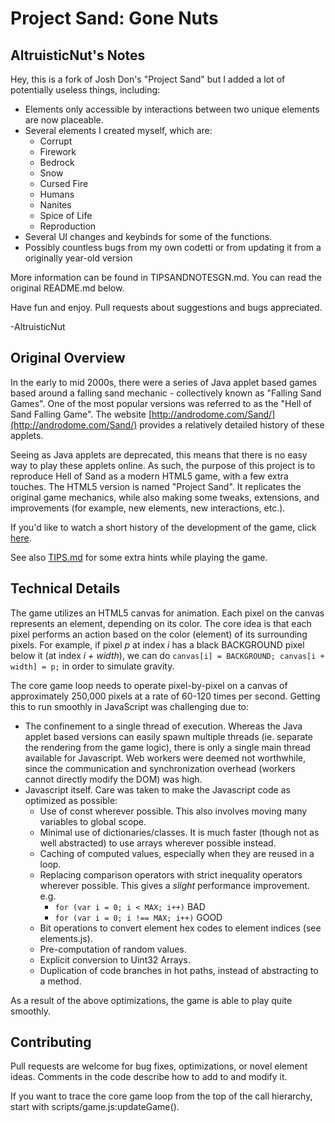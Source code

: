 # Project Sand: Gone Nuts

AltruisticNut's Notes
---------

Hey, this is a fork of Josh Don's "Project Sand" but I added a lot of potentially useless things, including:

+ Elements only accessible by interactions between two unique elements are now placeable.
+ Several elements I created myself, which are:
  + Corrupt
  + Firework
  + Bedrock
  + Snow
  + Cursed Fire
  + Humans
  + Nanites
  + Spice of Life
  + Reproduction
+ Several UI changes and keybinds for some of the functions.
+ Possibly countless bugs from my own codetti or from updating it from a originally year-old version

More information can be found in TIPSANDNOTESGN.md. You can read the original README.md below.


Have fun and enjoy. Pull requests about suggestions and bugs appreciated.

-AltruisticNut

Original Overview
--------

In the early to mid 2000s, there were a series of Java applet based games based around a falling sand mechanic - collectively known as "Falling Sand Games". One of the most popular versions was referred to as the "Hell of Sand Falling Game". The website [http://androdome.com/Sand/](http://androdome.com/Sand/) provides a relatively detailed history of these applets.

Seeing as Java applets are deprecated, this means that there is no easy way to play these applets online. As such, the purpose of this project is to reproduce Hell of Sand as a modern HTML5 game, with a few extra touches. The HTML5 version is named "Project Sand".  It replicates the original game mechanics, while also making some tweaks, extensions, and improvements (for example, new elements, new interactions, etc.).

If you'd like to watch a short history of the development of the game, click [here](https://youtu.be/8J9ljXbWR8k).

See also [TIPS.md](TIPS.md) for some extra hints while playing the game.

Technical Details
-----------------

The game utilizes an HTML5 canvas for animation. Each pixel on the canvas represents an element, depending on its color. The core idea is that each pixel performs an action based on the color (element) of its surrounding pixels. For example, if pixel *p* at index *i* has a black BACKGROUND pixel below it (at index *i + width*), we can do `canvas[i] = BACKGROUND; canvas[i + width] = p;` in order to simulate gravity.

The core game loop needs to operate pixel-by-pixel on a canvas of approximately 250,000 pixels at a rate of 60-120 times per second. Getting this to run smoothly in JavaScript was challenging due to:
+ The confinement to a single thread of execution. Whereas the Java applet based versions can easily spawn multiple threads (ie. separate the rendering from the game logic), there is only a single main thread available for Javascript. Web workers were deemed not worthwhile, since the communication and synchronization overhead (workers cannot directly modify the DOM) was high.
+ Javascript itself. Care was taken to make the Javascript code as optimized as possible:
  + Use of const wherever possible. This also involves moving many variables to global scope.
  + Minimal use of dictionaries/classes. It is much faster (though not as well abstracted) to use arrays wherever possible instead.
  + Caching of computed values, especially when they are reused in a loop.
  + Replacing comparison operators with strict inequality operators wherever possible. This gives a *slight* performance improvement. e.g.
    + `for (var i = 0; i < MAX; i++)` BAD
    + `for (var i = 0; i !== MAX; i++)` GOOD
  + Bit operations to convert element hex codes to element indices (see elements.js).
  + Pre-computation of random values.
  + Explicit conversion to Uint32 Arrays.
  + Duplication of code branches in hot paths, instead of abstracting to a method.

As a result of the above optimizations, the game is able to play quite smoothly.

Contributing
------------
Pull requests are welcome for bug fixes, optimizations, or novel element ideas. Comments in the code describe how to add to and modify it.

If you want to trace the core game loop from the top of the call hierarchy, start with scripts/game.js:updateGame().
